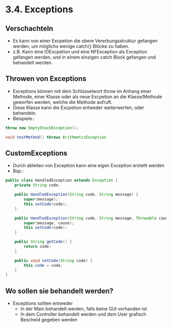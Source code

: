 # 3.4. Exceptions

## Verschachteln 
* Es kann von einer Excpetion die obere Vererbungsstruktur gefangen werden, um möglichs wenige catch{} Blöcke zu haben.
* z.B. Kann eine IOExcpetion und eine NFException als Exception gefangen werden, und in einem einzigen catch Block gefangen und behandelt werden.

## Throwen von Exceptions
* Exceptions können mit dem Schlüsselwort throw im Anhang einer Methode, einer Klasse oder als neue Excpetion an die Klasse/Methode geworfen werden, welche die Methode aufruft.
* Diese Klasse kann die Excpetion entweder weiterwerfen, oder behandeln.
* Beispiele.:

```java
throw new EmptyStackException();
```

```java
void testMethod() throws ArithmeticException
```

## CustomExceptions
* Durch ableiten von Exception kann eine eigen Exception erstellt werden
* Bsp.:

```java
public class HandledException extends Exception {
    private String code;

    public HandledException(String code, String message) {
        super(message);
        this.setCode(code);
    }

    public HandledException(String code, String message, Throwable cause) {
        super(message, cause);
        this.setCode(code);
    }

    public String getCode() {
        return code;
    }

    public void setCode(String code) {
        this.code = code;
    }
}
```

## Wo sollen sie behandelt werden?
* Exceptions sollten entweder
	* In der Main behandelt werden, falls keine GUI vorhanden ist
	* In dem Controller behandelt werden und dem User grafisch Bescheid gegeben werden